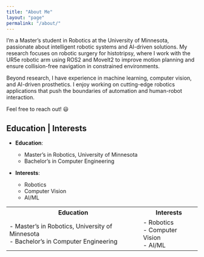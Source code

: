 ```yaml
---
title: "About Me"
layout: "page"
permalink: "/about/"
---
```


I’m a Master’s student in Robotics at the University of Minnesota, passionate about intelligent robotic systems and AI-driven solutions. My research focuses on robotic surgery for histotripsy, where I work with the UR5e robotic arm using ROS2 and MoveIt2 to improve motion planning and ensure collision-free navigation in constrained environments.

Beyond research, I have experience in machine learning, computer vision, and AI-driven prosthetics. I enjoy working on cutting-edge robotics applications that push the boundaries of automation and human-robot interaction.

Feel free to reach out! 😃

## Education | Interests
- **Education**:  
  - Master’s in Robotics, University of Minnesota
  - Bachelor’s in Computer Engineering

- **Interests**:  
  - Robotics  
  - Computer Vision  
  - AI/ML
 

<table>
  <tr>
    <th>Education</th>
    <th>Interests</th>
  </tr>
  <tr>
    <td>
      - Master’s in Robotics, University of Minnesota<br>
      - Bachelor’s in Computer Engineering
    </td>
    <td>
      - Robotics<br>
      - Computer Vision<br>
      - AI/ML
    </td>
  </tr>
</table>
